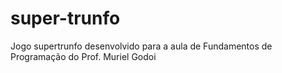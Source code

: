 # super-trunfo
Jogo supertrunfo desenvolvido para a aula de Fundamentos de Programação do Prof. Muriel Godoi
